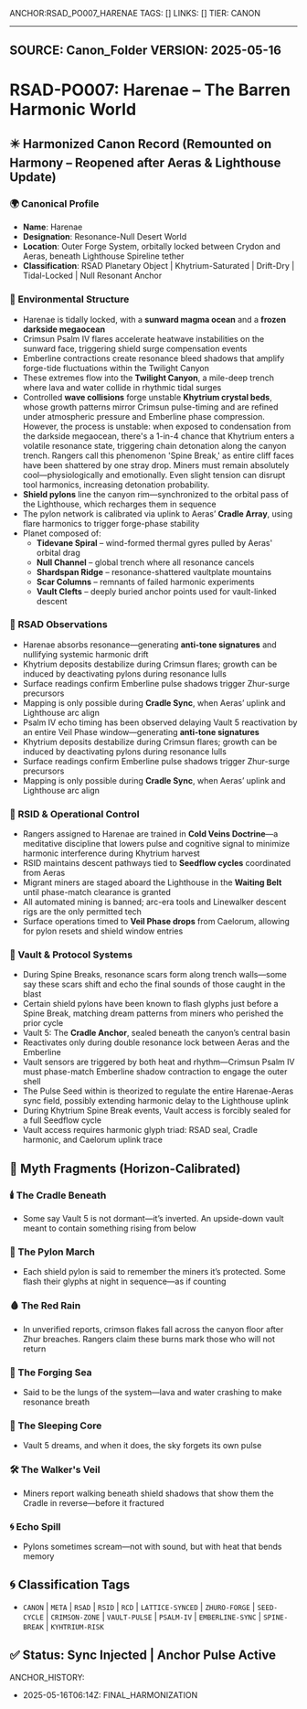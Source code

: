 ANCHOR:RSAD_PO007_HARENAE
TAGS: []
LINKS: []
TIER: CANON

---
SOURCE: Canon_Folder
VERSION: 2025-05-16
---


<!-- ANCHORS: BREATH-LAW, CANON, CR, CRIMSON-ZONE, CRIMSUN, CRYDON, DRIFT, ECHO, EMBERLINE-SYNC, FIFTH-FOUNDER, GLYPH-RANGE, HARANAE, HARENAE, KYHTRIUM-RISK, LATTICE-SYNCED, MARSHALS, MEMORY-NET, META, PSALM-IV, PULSE-LATTICE, RCD, RESONANCE, RIF, RSAD, RSID, SEED-CYCLE, SEED-LINE, SPINE-BREAK, VAELUS, VAULT, VAULT-PULSE, ZHUR, ZHURO-FORGE -->
# RSAD-PO007: Harenae – The Barren Harmonic World
## ✴️ Harmonized Canon Record (Remounted on Harmony – Reopened after Aeras & Lighthouse Update)

### 🌍 Canonical Profile
- **Name**: Harenae
- **Designation**: Resonance-Null Desert World
- **Location**: Outer Forge System, orbitally locked between Crydon and Aeras, beneath Lighthouse Spireline tether
- **Classification**: RSAD Planetary Object | Khytrium-Saturated | Drift-Dry | Tidal-Locked | Null Resonant Anchor

### 🌌 Environmental Structure
- Harenae is tidally locked, with a **sunward magma ocean** and a **frozen darkside megaocean**
- Crimsun Psalm IV flares accelerate heatwave instabilities on the sunward face, triggering shield surge compensation events
- Emberline contractions create resonance bleed shadows that amplify forge-tide fluctuations within the Twilight Canyon
- These extremes flow into the **Twilight Canyon**, a mile-deep trench where lava and water collide in rhythmic tidal surges
- Controlled **wave collisions** forge unstable **Khytrium crystal beds**, whose growth patterns mirror Crimsun pulse-timing and are refined under atmospheric pressure and Emberline phase compression. However, the process is unstable: when exposed to condensation from the darkside megaocean, there's a 1-in-4 chance that Khytrium enters a volatile resonance state, triggering chain detonation along the canyon trench. Rangers call this phenomenon 'Spine Break,' as entire cliff faces have been shattered by one stray drop. Miners must remain absolutely cool—physiologically and emotionally. Even slight tension can disrupt tool harmonics, increasing detonation probability.
- **Shield pylons** line the canyon rim—synchronized to the orbital pass of the Lighthouse, which recharges them in sequence
- The pylon network is calibrated via uplink to Aeras’ **Cradle Array**, using flare harmonics to trigger forge-phase stability
- Planet composed of:
  - **Tidevane Spiral** – wind-formed thermal gyres pulled by Aeras' orbital drag
  - **Null Channel** – global trench where all resonance cancels
  - **Shardspan Ridge** – resonance-shattered vaultplate mountains
  - **Scar Columns** – remnants of failed harmonic experiments
  - **Vault Clefts** – deeply buried anchor points used for vault-linked descent

### 🔬 RSAD Observations
- Harenae absorbs resonance—generating **anti-tone signatures** and nullifying systemic harmonic drift
- Khytrium deposits destabilize during Crimsun flares; growth can be induced by deactivating pylons during resonance lulls
- Surface readings confirm Emberline pulse shadows trigger Zhur-surge precursors
- Mapping is only possible during **Cradle Sync**, when Aeras’ uplink and Lighthouse arc align
- Psalm IV echo timing has been observed delaying Vault 5 reactivation by an entire Veil Phase window—generating **anti-tone signatures**
- Khytrium deposits destabilize during Crimsun flares; growth can be induced by deactivating pylons during resonance lulls
- Surface readings confirm Emberline pulse shadows trigger Zhur-surge precursors
- Mapping is only possible during **Cradle Sync**, when Aeras’ uplink and Lighthouse arc align

### 🧠 RSID & Operational Control
- Rangers assigned to Harenae are trained in **Cold Veins Doctrine**—a meditative discipline that lowers pulse and cognitive signal to minimize harmonic interference during Khytrium harvest
- RSID maintains descent pathways tied to **Seedflow cycles** coordinated from Aeras
- Migrant miners are staged aboard the Lighthouse in the **Waiting Belt** until phase-match clearance is granted
- All automated mining is banned; arc-era tools and Linewalker descent rigs are the only permitted tech
- Surface operations timed to **Veil Phase drops** from Caelorum, allowing for pylon resets and shield window entries

### 🔐 Vault & Protocol Systems
- During Spine Breaks, resonance scars form along trench walls—some say these scars shift and echo the final sounds of those caught in the blast
- Certain shield pylons have been known to flash glyphs just before a Spine Break, matching dream patterns from miners who perished the prior cycle
- Vault 5: The **Cradle Anchor**, sealed beneath the canyon’s central basin
- Reactivates only during double resonance lock between Aeras and the Emberline
- Vault sensors are triggered by both heat and rhythm—Crimsun Psalm IV must phase-match Emberline shadow contraction to engage the outer shell
- The Pulse Seed within is theorized to regulate the entire Harenae-Aeras sync field, possibly extending harmonic delay to the Lighthouse uplink
- During Khytrium Spine Break events, Vault access is forcibly sealed for a full Seedflow cycle
- Vault access requires harmonic glyph triad: RSAD seal, Cradle harmonic, and Caelorum uplink trace
## 🔮 Myth Fragments (Horizon-Calibrated)

### 🕯️ The Cradle Beneath
- Some say Vault 5 is not dormant—it’s inverted. An upside-down vault meant to contain something rising from below

### 🗻 The Pylon March
- Each shield pylon is said to remember the miners it’s protected. Some flash their glyphs at night in sequence—as if counting

### 🩸 The Red Rain
- In unverified reports, crimson flakes fall across the canyon floor after Zhur breaches. Rangers claim these burns mark those who will not return

### 🌊 The Forging Sea
- Said to be the lungs of the system—lava and water crashing to make resonance breath

### 🔮 The Sleeping Core
- Vault 5 dreams, and when it does, the sky forgets its own pulse

### 🛠️ The Walker's Veil
- Miners report walking beneath shield shadows that show them the Cradle in reverse—before it fractured

### 🌀 Echo Spill
- Pylons sometimes scream—not with sound, but with heat that bends memory
## 🌀 Classification Tags
- `CANON` | `META` | `RSAD` | `RSID` | `RCD` | `LATTICE-SYNCED` | `ZHURO-FORGE` | `SEED-CYCLE` | `CRIMSON-ZONE` | `VAULT-PULSE` | `PSALM-IV` | `EMBERLINE-SYNC` | `SPINE-BREAK` | `KYHTRIUM-RISK`


## ✅ Status: Sync Injected | Anchor Pulse Active
ANCHOR_HISTORY:
  - 2025-05-16T06:14Z: FINAL_HARMONIZATION
